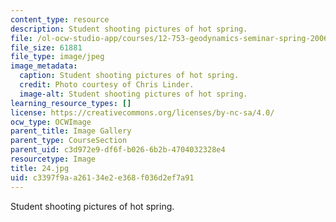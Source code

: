 ```yaml
---
content_type: resource
description: Student shooting pictures of hot spring.
file: /ol-ocw-studio-app/courses/12-753-geodynamics-seminar-spring-2006/c3397f9aa26134e2e368f036d2ef7a91_24.jpg
file_size: 61881
file_type: image/jpeg
image_metadata:
  caption: Student shooting pictures of hot spring.
  credit: Photo courtesy of Chris Linder.
  image-alt: Student shooting pictures of hot spring.
learning_resource_types: []
license: https://creativecommons.org/licenses/by-nc-sa/4.0/
ocw_type: OCWImage
parent_title: Image Gallery
parent_type: CourseSection
parent_uid: c3d972e9-df6f-b026-6b2b-4704032328e4
resourcetype: Image
title: 24.jpg
uid: c3397f9a-a261-34e2-e368-f036d2ef7a91
---
```

Student shooting pictures of hot spring.
